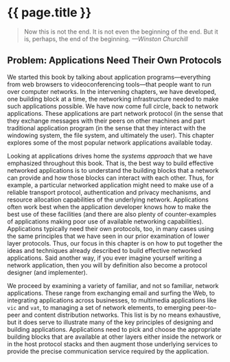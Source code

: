 # {{ page.title }}

> Now this is not the end. It is not even the beginning of the end. But
> it is, perhaps, the end of the beginning. *—Winston Churchill*

## Problem: Applications Need Their Own Protocols

We started this book by talking about application programs—everything
from web browsers to videoconferencing tools—that people want to run
over computer networks. In the intervening chapters, we have developed,
one building block at a time, the networking infrastructure needed to
make such applications possible. We have now come full circle, back to
network applications. These applications are part network protocol (in
the sense that they exchange messages with their peers on other machines
and part traditional application program (in the sense that they
interact with the windowing system, the file system, and ultimately the
user). This chapter explores some of the most popular network
applications available today.

Looking at applications drives home the *systems approach* that we have
emphasized throughout this book. That is, the best way to build
effective networked applications is to understand the building blocks
that a network can provide and how those blocks can interact with each
other. Thus, for example, a particular networked application might need
to make use of a reliable transport protocol, authentication and privacy
mechanisms, and resource allocation capabilities of the underlying
network. Applications often work best when the application developer
knows how to make the best use of these facilities (and there are also
plenty of counter-examples of applications making poor use of available
networking capabilities). Applications typically need their own
protocols, too, in many cases using the same principles that we have
seen in our prior examination of lower layer protocols. Thus, our focus
in this chapter is on how to put together the ideas and techniques
already described to build effective networked applications. Said
another way, if you ever imagine yourself writing a network application,
then you will by definition also become a protocol designer (and
implementer).

We proceed by examining a variety of familiar, and not so familiar,
network applications. These range from exchanging email and surfing the
Web, to integrating applications across businesses, to multimedia
applications like `vic` and `vat`, to managing a set of network
elements, to emerging peer-to-peer and content distribution networks.
This list is by no means exhaustive, but it does serve to illustrate
many of the key principles of designing and building applications.
Applications need to pick and choose the appropriate building blocks
that are available at other layers either inside the network or in the
host protocol stacks and then augment those underlying services to
provide the precise communication service required by the application.
